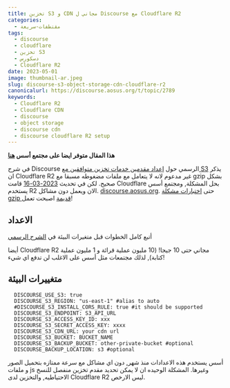 ```yaml
---
title: تخزين S3 و CDN مجاني ل Discourse مع Cloudflare R2
categories:
  - مقتطفات-سريعة
tags:
  - discourse
  - cloudflare
  - تخزين S3
  - دسكورس
  - Cloudflare R2
date: 2023-05-01
image: thumbnail-ar.jpeg
slug: discourse-s3-object-storage-cdn-cloudflare-r2
canonicalurl: https://discourse.aosus.org/t/topic/2789
keywords:
  - Cloudflare R2
  - Cloudflare CDN
  - discourse
  - object storage
  - discourse cdn
  - discourse cloudflare R2 setup
---
```


**هذا المقال متوفر ايضا على مجتمع أسس [هنا](https://discourse.aosus.org/t/topic/2789)**

في شرح Discourse الرسمي حول [إعداد مقدمين خدمات تخزين متوافقين مع S3](https://meta.discourse.org/t/configure-an-s3-compatible-object-storage-provider-for-uploads/148916) يذكر ان Cloudflare R2 غير مدعوم لانه لا يتعامل مع ملفات مضغوطه مسبقا مع gzip بشكل صحيح.
لكن في تحديث [2023-03-16](https://developers.cloudflare.com/r2/reference/changelog/#2023-03-16) قامت Cloudflare بحل المشكلة, ومجتمع أسس يستخدم R2 الان ويعمل دون مشاكل. [discourse.aosus.org](https://discourse.aosus.org).
حتى [اختبارات مشكلة gzip قديمة](https://gist.github.com/csuhta/0001d1bb74200412bc1d7f9e11ec4ea5) اصبحت تعمل!

## الاعداد
أتبع كامل الخطوات قبل متغيرات البيئة في [الشرح الرسمي](https://meta.discourse.org/t/configure-an-s3-compatible-object-storage-provider-for-uploads/148916)

أيضا Cloudflare R2 مجاني حتى 10 جيجا! (10 مليون عملية قرائة و 1 مليون عملية كتابة), لذلك مجتمعات مثل أسس على الاغلب لن تدفع اي شيء!

## متغييرات البيئة

```
  DISCOURSE_USE_S3: true
  DISCOURSE_S3_REGION: "us-east-1" #alias to auto
  #DISCOURSE_S3_INSTALL_CORS_RULE: true #it should be supported
  DISCOURSE_S3_ENDPOINT: S3_API_URL
  DISCOURSE_S3_ACCESS_KEY_ID: xxx
  DISCOURSE_S3_SECRET_ACCESS_KEY: xxxx
  DISCOURSE_S3_CDN_URL: your cdn url
  DISCOURSE_S3_BUCKET: BUCKET_NAME
  DISCOURSE_S3_BACKUP_BUCKET: other-private-bucket #optional
  DISCOURSE_BACKUP_LOCATION: s3 #optional
```

أسس يستخدم هذه الاعدادات منذ شهر, دون اي مشاكل مع سرعة ممتازه بتحميل الصور و ملفات js وغيرها.
المشكلة الوحيده ان لا يمكن تحديد مقدم تخزين منفصل للنسخ الاحتياطيه, والتخزين لدى Cloudflare R2 ليس الارخص.